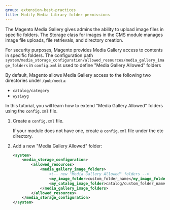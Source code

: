 ```yaml
---
group: extension-best-practices
title: Modify Media Library folder permissions
---
```


The Magento Media Gallery gives admins the ability to upload image files in specific folders. The Storage class for images in the CMS module manages image file uploads, file retrievals, and directory creation.

For security purposes, Magento provides Media Gallery access to contents in specific folders. The configuration path `system/media_storage_configuration/allowed_resources/media_gallery_image_folders` in `config.xml` is used to define "Media Gallery Allowed" folders

By default, Magento allows Media Gallery access to the following two directories under `/pub/media`:

*  `catalog/category`
*  `wysiwyg`

In this tutorial, you will learn how to extend "Media Gallery Allowed" folders using the `config.xml` file.

1. Create a `config.xml` file.

   If your module does not have one, create a `config.xml` file under the etc directory.

1. Add a new "Media Gallery Allowed" folder:

   ```xml
   <system>
       <media_storage_configuration>
           <allowed_resources>
               <media_gallery_image_folders>
                   <!-- new "Media Gallery Allowed" folders -->
                   <my_image_folder>custom_folder_name</my_image_folder>
                   <my_catalog_image_folder>catalog/custom_folder_name</my_catalog_image_folder>
               </media_gallery_image_folders>
           </allowed_resources>
       </media_storage_configuration>
   </system>
   ```
